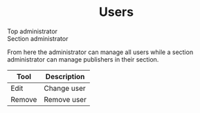 <center><i class="ui icon users huge"></i>

# Users
</center>

<i class="ui icon unlock"></i> Top administrator<br>
<i class="ui icon unlock"></i> Section administrator

From here the administrator can manage all users while a section administrator can manage publishers in their section.


Tool | Description
---- | -----------
<i class="ui icon pencil"></i> Edit | Change user
<i class="ui icon trash"></i> Remove | Remove user
